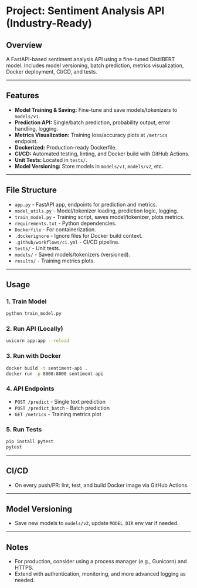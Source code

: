 # Project: Sentiment Analysis API (Industry-Ready)

## Overview
A FastAPI-based sentiment analysis API using a fine-tuned DistilBERT model. Includes model versioning, batch prediction, metrics visualization, Docker deployment, CI/CD, and tests.

---

## Features
- **Model Training & Saving:** Fine-tune and save models/tokenizers to `models/v1`.
- **Prediction API:** Single/batch prediction, probability output, error handling, logging.
- **Metrics Visualization:** Training loss/accuracy plots at `/metrics` endpoint.
- **Dockerized:** Production-ready Dockerfile.
- **CI/CD:** Automated testing, linting, and Docker build with GitHub Actions.
- **Unit Tests:** Located in `tests/`.
- **Model Versioning:** Store models in `models/v1`, `models/v2`, etc.

---

## File Structure
- `app.py` - FastAPI app, endpoints for prediction and metrics.
- `model_utils.py` - Model/tokenizer loading, prediction logic, logging.
- `train_model.py` - Training script, saves model/tokenizer, plots metrics.
- `requirements.txt` - Python dependencies.
- `Dockerfile` - For containerization.
- `.dockerignore` - Ignore files for Docker build context.
- `.github/workflows/ci.yml` - CI/CD pipeline.
- `tests/` - Unit tests.
- `models/` - Saved models/tokenizers (versioned).
- `results/` - Training metrics plots.

---

## Usage

### 1. Train Model
```bash
python train_model.py
```

### 2. Run API (Locally)
```bash
uvicorn app:app --reload
```

### 3. Run with Docker
```bash
docker build -t sentiment-api .
docker run -p 8000:8000 sentiment-api
```

### 4. API Endpoints
- `POST /predict` - Single text prediction
- `POST /predict_batch` - Batch prediction
- `GET /metrics` - Training metrics plot

### 5. Run Tests
```bash
pip install pytest
pytest
```

---

## CI/CD
- On every push/PR: lint, test, and build Docker image via GitHub Actions.

---

## Model Versioning
- Save new models to `models/v2`, update `MODEL_DIR` env var if needed.

---

## Notes
- For production, consider using a process manager (e.g., Gunicorn) and HTTPS.
- Extend with authentication, monitoring, and more advanced logging as needed.
